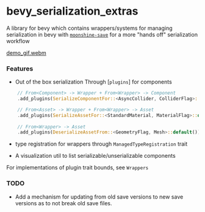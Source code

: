 # bevy_serialization_extras
A library for bevy which contains wrappers/systems for managing serialization in bevy with [`moonshine-save`](https://github.com/Zeenobit/moonshine_save) for a more "hands off" serialization workflow


[demo_gif.webm](https://github.com/rydb/bevy_serialization_extras/assets/43288084/3bda45f1-c75a-437b-a02d-27e58bd3276e)




### Features

- Out of the box serialization Through [`plugins`] for components
```Rust
    // From<Component> -> Wrapper + From<Wrapper> -> Component
    .add_plugins(SerializeComponentFor::<AsyncCollider, ColliderFlag>::default())

    // From<Asset> -> Wrapper + From<Wrapper> -> Asset
    .add_plugins(SerializeAssetFor::<StandardMaterial, MaterialFlag>::default())
    
    // From<Wrapper> -> Asset
    .add_plugins(DeserializeAssetFrom::<GeometryFlag, Mesh>::default())
```

- type registration for wrappers through `ManagedTypeRegistration` trait

- A visualization util to list serializable/unserializable components


For implementations of plugin trait bounds, see `Wrappers`

### TODO

- Add a mechanism for updating from old save versions to new save versions as to not break old save files.

